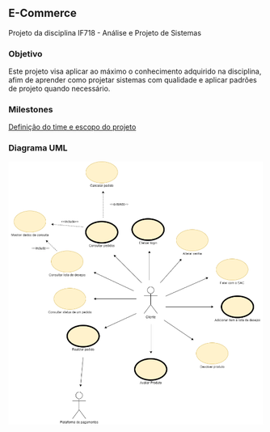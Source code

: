 ## E-Commerce

Projeto da disciplina IF718 - Análise e Projeto de Sistemas

### Objetivo

Este projeto visa aplicar ao máximo o conhecimento adquirido na disciplina, afim de aprender como projetar sistemas com qualidade e aplicar padrões de projeto quando necessário.

### Milestones

[Definição do time e escopo do projeto](https://docs.google.com/document/d/17RXGTigwaIQsoJafAuFN54eFfRCHrjHxu_DlcEcw50U/edit?usp=sharing)

### Diagrama UML

![Diagrama UML](./diagrama.png)
